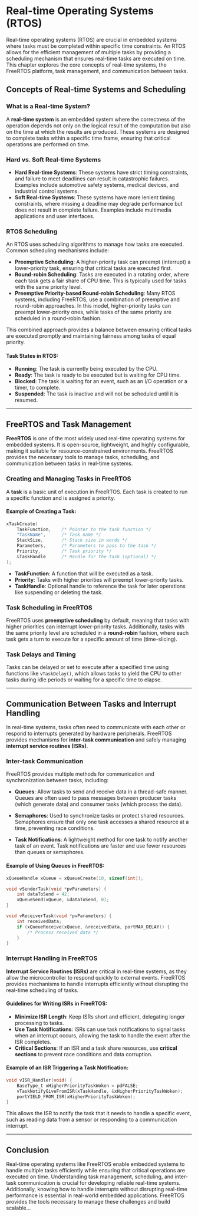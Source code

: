 # Real-time Operating Systems (RTOS)

Real-time operating systems (RTOS) are crucial in embedded systems where tasks must be completed within specific time constraints. An RTOS allows for the efficient management of multiple tasks by providing a scheduling mechanism that ensures real-time tasks are executed on time. This chapter explores the core concepts of real-time systems, the FreeRTOS platform, task management, and communication between tasks.

## Concepts of Real-time Systems and Scheduling

### What is a Real-time System?

A **real-time system** is an embedded system where the correctness of the operation depends not only on the logical result of the computation but also on the time at which the results are produced. These systems are designed to complete tasks within a specific time frame, ensuring that critical operations are performed on time.

### Hard vs. Soft Real-time Systems
- **Hard Real-time Systems**: These systems have strict timing constraints, and failure to meet deadlines can result in catastrophic failures. Examples include automotive safety systems, medical devices, and industrial control systems.
- **Soft Real-time Systems**: These systems have more lenient timing constraints, where missing a deadline may degrade performance but does not result in complete failure. Examples include multimedia applications and user interfaces.

### RTOS Scheduling

An RTOS uses scheduling algorithms to manage how tasks are executed. Common scheduling mechanisms include:

- **Preemptive Scheduling**: A higher-priority task can preempt (interrupt) a lower-priority task, ensuring that critical tasks are executed first.
- **Round-robin Scheduling**: Tasks are executed in a rotating order, where each task gets a fair share of CPU time. This is typically used for tasks with the same priority level.
- **Preemptive Priority-based Round-robin Scheduling**: Many RTOS systems, including FreeRTOS, use a combination of preemptive and round-robin approaches. In this model, higher-priority tasks can preempt lower-priority ones, while tasks of the same priority are scheduled in a round-robin fashion.

This combined approach provides a balance between ensuring critical tasks are executed promptly and maintaining fairness among tasks of equal priority.

#### Task States in RTOS:
- **Running**: The task is currently being executed by the CPU.
- **Ready**: The task is ready to be executed but is waiting for CPU time.
- **Blocked**: The task is waiting for an event, such as an I/O operation or a timer, to complete.
- **Suspended**: The task is inactive and will not be scheduled until it is resumed.

---

## FreeRTOS and Task Management

**FreeRTOS** is one of the most widely used real-time operating systems for embedded systems. It is open-source, lightweight, and highly configurable, making it suitable for resource-constrained environments. FreeRTOS provides the necessary tools to manage tasks, scheduling, and communication between tasks in real-time systems.

### Creating and Managing Tasks in FreeRTOS

A **task** is a basic unit of execution in FreeRTOS. Each task is created to run a specific function and is assigned a priority.

#### Example of Creating a Task:

```c
xTaskCreate(
    TaskFunction,    /* Pointer to the task function */
    "TaskName",      /* Task name */
    StackSize,       /* Stack size in words */
    Parameters,      /* Parameters to pass to the task */
    Priority,        /* Task priority */
    &TaskHandle      /* Handle for the task (optional) */
);
```

- **TaskFunction**: A function that will be executed as a task.
- **Priority**: Tasks with higher priorities will preempt lower-priority tasks.
- **TaskHandle**: Optional handle to reference the task for later operations like suspending or deleting the task.

### Task Scheduling in FreeRTOS
FreeRTOS uses **preemptive scheduling** by default, meaning that tasks with higher priorities can interrupt lower-priority tasks. Additionally, tasks with the same priority level are scheduled in a **round-robin** fashion, where each task gets a turn to execute for a specific amount of time (time-slicing).

### Task Delays and Timing
Tasks can be delayed or set to execute after a specified time using functions like `vTaskDelay()`, which allows tasks to yield the CPU to other tasks during idle periods or waiting for a specific time to elapse.

---

## Communication Between Tasks and Interrupt Handling

In real-time systems, tasks often need to communicate with each other or respond to interrupts generated by hardware peripherals. FreeRTOS provides mechanisms for **inter-task communication** and safely managing **interrupt service routines (ISRs)**.

### Inter-task Communication

FreeRTOS provides multiple methods for communication and synchronization between tasks, including:

- **Queues**: Allow tasks to send and receive data in a thread-safe manner. Queues are often used to pass messages between producer tasks (which generate data) and consumer tasks (which process the data).
  
- **Semaphores**: Used to synchronize tasks or protect shared resources. Semaphores ensure that only one task accesses a shared resource at a time, preventing race conditions.

- **Task Notifications**: A lightweight method for one task to notify another task of an event. Task notifications are faster and use fewer resources than queues or semaphores.

#### Example of Using Queues in FreeRTOS:

```c
xQueueHandle xQueue = xQueueCreate(10, sizeof(int));

void vSenderTask(void *pvParameters) {
    int dataToSend = 42;
    xQueueSend(xQueue, &dataToSend, 0);
}

void vReceiverTask(void *pvParameters) {
    int receivedData;
    if (xQueueReceive(xQueue, &receivedData, portMAX_DELAY)) {
        /* Process received data */
    }
}
```

### Interrupt Handling in FreeRTOS

**Interrupt Service Routines (ISRs)** are critical in real-time systems, as they allow the microcontroller to respond quickly to external events. FreeRTOS provides mechanisms to handle interrupts efficiently without disrupting the real-time scheduling of tasks.

#### Guidelines for Writing ISRs in FreeRTOS:
- **Minimize ISR Length**: Keep ISRs short and efficient, delegating longer processing to tasks.
- **Use Task Notifications**: ISRs can use task notifications to signal tasks when an interrupt occurs, allowing the task to handle the event after the ISR completes.
- **Critical Sections**: If an ISR and a task share resources, use **critical sections** to prevent race conditions and data corruption.

#### Example of an ISR Triggering a Task Notification:

```c
void vISR_Handler(void) {
    BaseType_t xHigherPriorityTaskWoken = pdFALSE;
    vTaskNotifyGiveFromISR(xTaskHandle, &xHigherPriorityTaskWoken);
    portYIELD_FROM_ISR(xHigherPriorityTaskWoken);
}
```

This allows the ISR to notify the task that it needs to handle a specific event, such as reading data from a sensor or responding to a communication interrupt.

---

## Conclusion

Real-time operating systems like FreeRTOS enable embedded systems to handle multiple tasks efficiently while ensuring that critical operations are executed on time. Understanding task management, scheduling, and inter-task communication is crucial for developing reliable real-time systems. Additionally, knowing how to handle interrupts without disrupting real-time performance is essential in real-world embedded applications. FreeRTOS provides the tools necessary to manage these challenges and build scalable...
